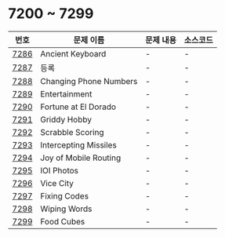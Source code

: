 # 7200 ~ 7299

번호 | 문제 이름 | 문제 내용 | 소스코드
--- | --- | --- | ---
[7286](https://www.acmicpc.net/problem/7286) | Ancient Keyboard | - | -
[7287](https://www.acmicpc.net/problem/7287) | 등록 | - | -
[7288](https://www.acmicpc.net/problem/7288) |  Changing Phone Numbers | - | -
[7289](https://www.acmicpc.net/problem/7289) | Entertainment | - | -
[7290](https://www.acmicpc.net/problem/7290) | Fortune at El Dorado | - | -
[7291](https://www.acmicpc.net/problem/7291) | Griddy Hobby | - | -
[7292](https://www.acmicpc.net/problem/7292) | Scrabble Scoring | - | -
[7293](https://www.acmicpc.net/problem/7293) | Intercepting Missiles | - | -
[7294](https://www.acmicpc.net/problem/7294) | Joy of Mobile Routing | - | -
[7295](https://www.acmicpc.net/problem/7295) | IOI Photos | - | -
[7296](https://www.acmicpc.net/problem/7296) | Vice City | - | -
[7297](https://www.acmicpc.net/problem/7297) | Fixing Codes | - | -
[7298](https://www.acmicpc.net/problem/7298) | Wiping Words | - | -
[7299](https://www.acmicpc.net/problem/7299) | Food Cubes | - | -
